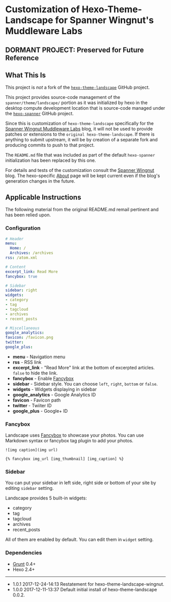 # Customization of Hexo-Theme-Landscape for Spanner Wingnut's Muddleware Labs #

## DORMANT PROJECT: Preserved for Future Reference ##

## What This Is ##

This project is *not* a fork of the [`hexo-theme-landscape`](https://github.com/hexojs/hexo-theme-landscape) GitHub project.

This project provides source-code management of the `spanner/theme/landscape/` portion as it was initialized by hexo in the desktop compute development location that is source-code managed under the [`hexo-spanner`](https://github.com/orcmid/hexo-spanner) GitHub project.

Since this is customization of `hexo-theme-landscape` specifically for the [Spanner Wingnut Muddleware Labs](http://orcmid.com/BlunderDome/wingnut) blog, it will not be used to provide patches or extensions to the `original hexo-theme-landscape`.  If there is anything to submit upstream, it will be by creation of a separate fork and producing commits to push to that project.

The `README.md` file that was included as part of the default `hexo-spanner` initialization has been replaced by this one.

For details and tests of the customization consult the [Spanner Wingnut](http://orcmid.com/BlunderDome/wingnut) blog.  The hexo-specific  [About](http://orcmid.com/BlunderDome/wingnut/hexo-about/) page will be kept current even if the blog's generation changes in the future.

## Applicable Instructions ##

The following material from the original README.md remail pertinent and has been relied upon.


### Configuration ###

``` yml
# Header
menu:
  Home: /
  Archives: /archives
rss: /atom.xml

# Content
excerpt_link: Read More
fancybox: true

# Sidebar
sidebar: right
widgets:
- category
- tag
- tagcloud
- archives
- recent_posts

# Miscellaneous
google_analytics:
favicon: /favicon.png
twitter:
google_plus:
```

- **menu** - Navigation menu
- **rss** - RSS link
- **excerpt_link** - "Read More" link at the bottom of excerpted articles. `false` to hide the link.
- **fancybox** - Enable [Fancybox]
- **sidebar** - Sidebar style. You can choose `left`, `right`, `bottom` or `false`.
- **widgets** - Widgets displaying in sidebar
- **google_analytics** - Google Analytics ID
- **favicon** - Favicon path
- **twitter** - Twiiter ID
- **google_plus** - Google+ ID


### Fancybox ###

Landscape uses [Fancybox] to showcase your photos. You can use Markdown syntax or fancybox tag plugin to add your photos.

```
![img caption](img url)

{% fancybox img_url [img_thumbnail] [img_caption] %}
```

### Sidebar ###

You can put your sidebar in left side, right side or bottom of your site by editing `sidebar` setting.

Landscape provides 5 built-in widgets:

- category
- tag
- tagcloud
- archives
- recent_posts

All of them are enabled by default. You can edit them in `widget` setting.


### Dependencies ###

- [Grunt] 0.4+
- Hexo 2.4+

[Hexo]: https://hexo.io/
[Fancybox]: http://fancyapps.com/fancybox/
[Font Awesome]: http://fontawesome.io/
[Grunt]: http://gruntjs.com/
[hexo-generate-feed]: https://github.com/hexojs/hexo-generator-feed

----

 * 1.0.1 2017-12-24-14:13 Restatement for hexo-theme-landscape-wingnut.
 * 1.0.0 2017-12-11-13:37 Default initial install of hexo-theme-landscape 0.0.2.
